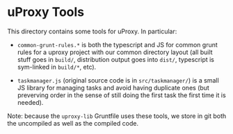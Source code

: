 # uProxy Tools

This directory contains some tools for uProxy. In particular:

 * `common-grunt-rules.*` is both the typescript and JS for common grunt rules for a uproxy project with our common directory layout (all built stuff goes in `build/`, distribution output goes into `dist/`, typescript is sym-linked in `build/*`, etc).

 * `taskmanager.js` (original source code is in `src/taskmanager/`) is a small JS library for managing tasks and avoid having duplicate ones (but preverving order in the sense of still doing the first task the first time it is needed).

Note: because the `uproxy-lib` Gruntfile uses these tools, we store in git both the uncompiled as well as the compiled code.
